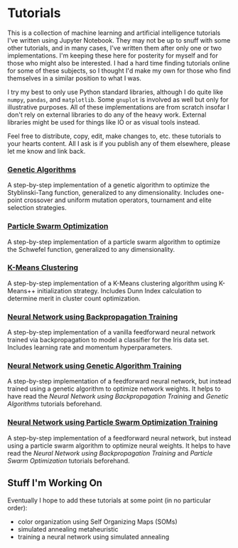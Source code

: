 # Tutorials

This is a collection of machine learning and artificial intelligence tutorials I've written using Jupyter Notebook. They may not be up to snuff with some other tutorials, and in many cases, I've written them after only one or two implementations. I'm keeping these here for posterity for myself and for those who might also be interested. I had a hard time finding tutorials online for some of these subjects, so I thought I'd make my own for those who find themselves in a similar position to what I was.

I try my best to only use Python standard libraries, although I do quite like `numpy`, `pandas`, and `matplotlib`. Some `gnuplot` is involved as well but only for illustrative purposes. All of these implementations are from scratch insofar I don't rely on external libraries to do any of the heavy work. External libraries might be used for things like IO or as visual tools instead.

Feel free to distribute, copy, edit, make changes to, etc. these tutorials to your hearts content. All I ask is if you publish any of them elsewhere, please let me know and link back.

### <a href="https://github.com/stratzilla/tutorials/tree/master/genetic-algorithms">Genetic Algorithms</a>

A step-by-step implementation of a genetic algorithm to optimize the Styblinski-Tang function, generalized to any dimensionality. Includes one-point crossover and uniform mutation operators, tournament and elite selection strategies.

### <a href="https://github.com/stratzilla/tutorials/tree/master/particle-swarm-optimization">Particle Swarm Optimization</a>

A step-by-step implementation of a particle swarm algorithm to optimize the Schwefel function, generalized to any dimensionality.

### <a href="https://github.com/stratzilla/tutorials/tree/master/k-means">K-Means Clustering</a>

A step-by-step implementation of a K-Means clustering algorithm using K-Means++ initialization strategy. Includes Dunn Index calculation to determine merit in cluster count optimization.

### <a href="https://github.com/stratzilla/tutorials/tree/master/neural-network">Neural Network using Backpropagation Training</a>

A step-by-step implementation of a vanilla feedforward neural network trained via backpropagation to model a classifier for the Iris data set. Includes learning rate and momentum hyperparameters.

### <a href="https://github.com/stratzilla/tutorials/tree/master/genetic-neural-network">Neural Network using Genetic Algorithm Training</a>

A step-by-step implementation of a feedforward neural network, but instead trained using a genetic algorithm to optimize network weights. It helps to have read the <i>Neural Network using Backpropagation Training</i> and <i>Genetic Algorithms</i> tutorials beforehand.

### <a href="https://github.com/stratzilla/tutorials/tree/master/particle-neural-network">Neural Network using Particle Swarm Optimization Training</a>

A step-by-step implementation of a feedforward neural network, but instead using a particle swarm algorithm to optimize neural weights. It helps to have read the <i>Neural Network using Backpropagation Training</i> and <i>Particle Swarm Optimization</i> tutorials beforehand.

## Stuff I'm Working On

Eventually I hope to add these tutorials at some point (in no particular order):

- color organization using Self Organizing Maps (SOMs)
- simulated annealing metaheuristic
- training a neural network using simulated annealing
